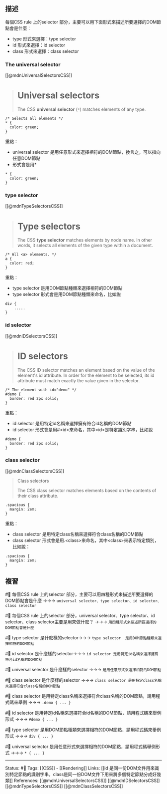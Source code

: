 ## 描述

每個CSS rule 上的selector 部分，主要可以用下面形式來描述所要選擇的DOM節點會是什麼：
- type 形式來選擇：type selector
- id 形式來選擇：id selector
- class 形式來選擇：class selector


### The universal selector
[[@mdnUniversalSelectorsCSS]]
> # Universal selectors
> The CSS **universal selector** (`*`) matches elements of any type.

```
/* Selects all elements */
* {
  color: green;
}
```

重點：
- universal selector 是用任意形式來選擇相符的DOM節點，換言之，可以指向任意DOM節點
- 形式會是用*
```
* {
  color: green;
}
```

### type selector 
[[@mdnTypeSelectorsCSS]]
> # Type selectors
>
> The CSS **type selector** matches elements by node name. In other words, it selects all elements of the given type within a document.

```
/* All <a> elements. */
a {
  color: red;
}
```

重點：
- type selector  是用DOM節點種類來選擇相符的DOM節點
- type selector 形式會是用DOM節點種類來命名，比如説
```
div {
	.....
}
```

### id selector

[[@mdnIDSelectorsCSS]]
> # ID selectors
>
> The CSS ID selector matches an element based on the value of the element's id attribute. In order for the element to be selected, its id attribute must match exactly the value given in the selector.

```
/* The element with id="demo" */
#demo {
  border: red 2px solid;
}
```

重點：
- id selector 是用特定id名稱來選擇擁有符合id名稱的DOM節點
- id selector 形式會是用#\<id\>來命名，其中\<id\>是特定識別字串，比如說
```
#demo {
  border: red 2px solid;
}
```

### class selector

[[@mdnClassSelectorsCSS]]
> Class selectors
>
> The CSS class selector matches elements based on the contents of their class attribute.
```
.spacious {
  margin: 2em;
}
```

重點：
- class selector 是用特定class名稱來選擇符合class名稱的DOM節點
- class selector 形式會是用.\<class\>來命名，其中\<class\>來表示特定類別，比如說：
```
.spacious {
  margin: 2em;
}
```
## 複習

#🧠 每個CSS rule 上的selector 部分，主要可以用四種形式來描述所要選擇的DOM節點會是什麼 ->->-> `universal selector、type selector、id selector、class selector`
<!--SR:!2022-11-21,51,250-->

#🧠 每個CSS rule 上的selector 部分，universal selector、type selector、id selector、class selector主要是用來做什麼？ ->->-> `用四種形式來描述所要選擇的DOM節點會是什麼`
<!--SR:!2022-12-23,73,250-->

#🧠 type selector 是什麼樣的selector->->-> `type selector  是用DOM節點種類來選擇相符的DOM節點`
<!--SR:!2022-11-17,49,250-->

#🧠 id selector 是什麼樣的selector->->-> `id selector 是用特定id名稱來選擇擁有符合id名稱的DOM節點`
<!--SR:!2023-03-13,119,250-->

#🧠 universal selector 是什麼樣的selector ->->-> `是用任意形式來選擇相符的DOM節點`
<!--SR:!2022-12-21,72,250-->


#🧠 class selector 是什麼樣的selector ->->-> `class selector 是用特定class名稱來選擇符合class名稱的DOM節點`
<!--SR:!2022-11-18,50,250-->

#🧠 class selector 是用特定class名稱來選擇符合class名稱的DOM節點，請用程式碼來舉例 ->->-> `.demo { ... }`
<!--SR:!2022-12-21,72,250-->

#🧠 id selector 是用特定id名稱來選擇符合id名稱的DOM節點，請用程式碼來舉例形式 ->->-> `#demo { ... }`
<!--SR:!2022-11-30,57,250-->

#🧠 type selector 是用DOM節點種類來選擇相符的DOM節點，請用程式碼來舉例形式 ->->-> `div { ... }`
<!--SR:!2022-12-12,65,250-->

#🧠 universal selector 是用任意形式來選擇相符的DOM節點，請用程式碼舉例形式 ->->-> `* { ... }`
<!--SR:!2022-11-22,51,250-->

---
Status: #🌱 
Tags:
[[CSS]] - [[Rendering]]
Links:
[[id 是同一份DOM文件用來識別特定節點的識別字串，class是同一份DOM文件下用來將多個特定節點分成好幾類]]
References:
[[@mdnUniversalSelectorsCSS]]
[[@mdnIDSelectorsCSS]]
[[@mdnTypeSelectorsCSS]]
[[@mdnClassSelectorsCSS]]